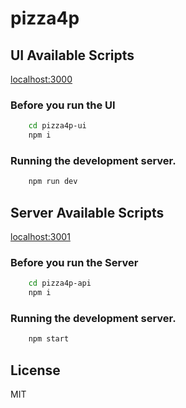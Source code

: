 # pizza4p

## UI Available Scripts
[localhost:3000](https://localhost:3000)

### Before you run the UI
```bash
    cd pizza4p-ui
    npm i
```

### Running the development server.

```bash
    npm run dev
```


## Server Available Scripts
[localhost:3001](https://localhost:3001)

### Before you run the Server
```bash
    cd pizza4p-api
    npm i
```

### Running the development server.

```bash
    npm start
```


## License

MIT
